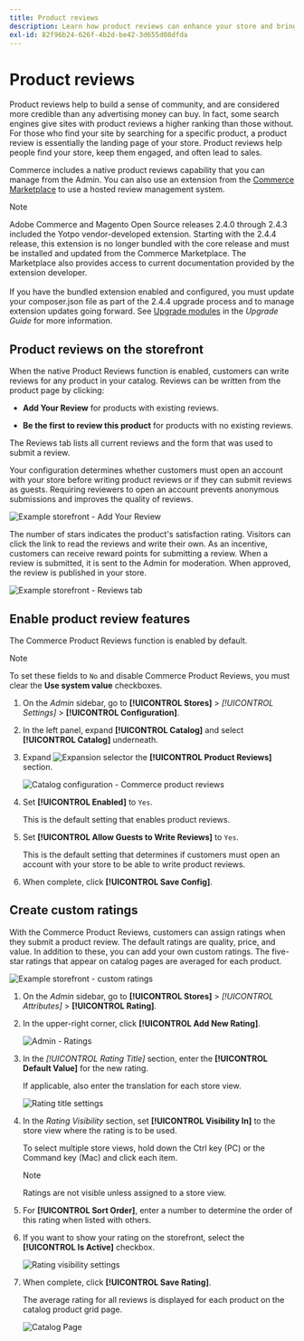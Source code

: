 ```yaml
---
title: Product reviews
description: Learn how product reviews can enhance your store and bring more credibility to your products.
exl-id: 82f96b24-626f-4b2d-be42-3d655d08dfda
---
```

# Product reviews

Product reviews help to build a sense of community, and are considered more credible than any advertising money can buy. In fact, some search engines give sites with product reviews a higher ranking than those without. For those who find your site by searching for a specific product, a product review is essentially the landing page of your store. Product reviews help people find your store, keep them engaged, and often lead to sales.

Commerce includes a native product reviews capability that you can manage from the Admin. You can also use an extension from the [Commerce Marketplace](../getting-started/commerce-marketplace.md) to use a hosted review management system.

>[!NOTE]
>
>Adobe Commerce and Magento Open Source releases 2.4.0 through 2.4.3 included the Yotpo vendor-developed extension. Starting with the 2.4.4 release, this extension is no longer bundled with the core release and must be installed and updated from the Commerce Marketplace. The Marketplace also provides access to current documentation provided by the extension developer.
><br><br>
>If you have the bundled extension enabled and configured, you must update your composer.json file as part of the 2.4.4 upgrade process and to manage extension updates going forward. See [Upgrade modules](https://experienceleague.adobe.com/docs/commerce-operations/upgrade-guide/modules/upgrade.html) in the _Upgrade Guide_ for more information.

## Product reviews on the storefront

When the native Product Reviews function is enabled, customers can write reviews for any product in your catalog. Reviews can be written from the product page by clicking:

- **Add Your Review** for products with existing reviews.

- **Be the first to review this product** for products with no existing reviews.

The Reviews tab lists all current reviews and the form that was used to submit a review.

Your configuration determines whether customers must open an account with your store before writing product reviews or if they can submit reviews as guests. Requiring reviewers to open an account prevents anonymous submissions and improves the quality of reviews.

![Example storefront - Add Your Review](./assets/storefront-review-this-product.png)<!-- zoom -->

The number of stars indicates the product's satisfaction rating. Visitors can click the link to read the reviews and write their own. As an incentive, customers can receive reward points for submitting a review. When a review is submitted, it is sent to the Admin for moderation. When approved, the review is published in your store.

![Example storefront - Reviews tab](./assets/storefront-reviews-tab.png)<!-- zoom -->

## Enable product review features

The Commerce Product Reviews function is enabled by default.

>[!NOTE]
>
>To set these fields to `No` and disable Commerce Product Reviews, you must clear the **Use system value** checkboxes.

1. On the _Admin_ sidebar, go to **[!UICONTROL Stores]** > _[!UICONTROL Settings]_ > **[!UICONTROL Configuration]**.

1. In the left panel, expand **[!UICONTROL Catalog]** and select **[!UICONTROL Catalog]** underneath.

1. Expand ![Expansion selector](../assets/icon-display-expand.png) the **[!UICONTROL Product Reviews]** section.

   ![Catalog configuration - Commerce product reviews](./assets/product-reviews-config.png)<!-- zoom -->

1. Set **[!UICONTROL Enabled]** to `Yes`.

   This is the default setting that enables product reviews.

1. Set **[!UICONTROL Allow Guests to Write Reviews]** to `Yes`.

   This is the default setting that determines if customers must open an account with your store to be able to write product reviews.

1. When complete, click **[!UICONTROL Save Config]**.

## Create custom ratings

With the Commerce Product Reviews, customers can assign ratings when they submit a product review. The default ratings are quality, price, and value. In addition to these, you can add your own custom ratings. The five-star ratings that appear on catalog pages are averaged for each product.

![Example storefront - custom ratings](./assets/attribute-custom-ratings-review.png)<!-- zoom -->

1. On the _Admin_ sidebar, go to **[!UICONTROL Stores]** > _[!UICONTROL Attributes]_ > **[!UICONTROL Rating]**.

1. In the upper-right corner, click **[!UICONTROL Add New Rating]**.

   ![Admin - Ratings](./assets/product-reviews-rating.png)<!-- zoom -->

1. In the _[!UICONTROL Rating Title]_ section, enter the **[!UICONTROL Default Value]** for the new rating.

   If applicable, also enter the translation for each store view.

   ![Rating title settings](./assets/product-rating-title.png)<!-- zoom -->

1. In the _Rating Visibility_ section, set **[!UICONTROL Visibility In]** to the store view where the rating is to be used.

   To select multiple store views, hold down the Ctrl key (PC) or the Command key (Mac) and click each item.

   >[!NOTE]
   >
   >Ratings are not visible unless assigned to a store view.

1. For **[!UICONTROL Sort Order]**, enter a number to determine the order of this rating when listed with others.

1. If you want to show your rating on the storefront, select the **[!UICONTROL Is Active]** checkbox.

   ![Rating visibility settings](./assets/product-rating-visibility.png)<!-- zoom -->

1. When complete, click **[!UICONTROL Save Rating]**.

   The average rating for all reviews is displayed for each product on the catalog product grid page.

   ![Catalog Page](./assets/catalog-rating-page.png)<!-- zoom -->
